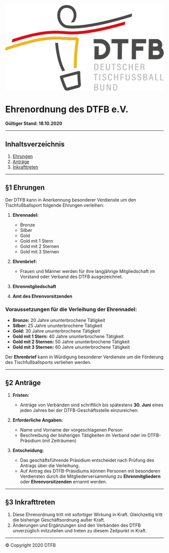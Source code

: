 ![dtfb Logo](images/dtfb-logo.png)

# Ehrenordnung des DTFB e.V.

**Gültiger Stand: 18.10.2020**

---

## Inhaltsverzeichnis

1. [Ehrungen](#ehrungen)
2. [Anträge](#anträge)
3. [Inkrafttreten](#inkrafttreten)

---

## §1 Ehrungen

Der DTFB kann in Anerkennung besonderer Verdienste um den Tischfußballsport folgende Ehrungen verleihen:

1. **Ehrennadel:**
   - Bronze
   - Silber
   - Gold
   - Gold mit 1 Stern
   - Gold mit 2 Sternen
   - Gold mit 3 Sternen

2. **Ehrenbrief:**
   - Frauen und Männer werden für ihre langjährige Mitgliedschaft im Vorstand oder Verband des DTFB ausgezeichnet.

3. **Ehrenmitgliedschaft**

4. **Amt des Ehrenvorsitzenden**

### Voraussetzungen für die Verleihung der Ehrennadel:

- **Bronze:** 20 Jahre ununterbrochene Tätigkeit
- **Silber:** 25 Jahre ununterbrochene Tätigkeit
- **Gold:** 30 Jahre ununterbrochene Tätigkeit
- **Gold mit 1 Stern:** 40 Jahre ununterbrochene Tätigkeit
- **Gold mit 2 Sternen:** 50 Jahre ununterbrochene Tätigkeit
- **Gold mit 3 Sternen:** 60 Jahre ununterbrochene Tätigkeit

Der **Ehrenbrief** kann in Würdigung besonderer Verdienste um die Förderung des Tischfußballsports verliehen werden.

---

## §2 Anträge

1. **Fristen:**
   - Anträge von Verbänden sind schriftlich bis spätestens **30. Juni** eines jeden Jahres bei der DTFB-Geschäftsstelle einzureichen.

2. **Erforderliche Angaben:**
   - Name und Vorname der vorgeschlagenen Person
   - Beschreibung der bisherigen Tätigkeiten im Verband oder im DTFB-Präsidium (mit Zeiträumen)

3. **Entscheidung:**
   - Das geschäftsführende Präsidium entscheidet nach Prüfung des Antrags über die Verleihung.
   - Auf Antrag des DTFB-Präsidiums können Personen mit besonderen Verdiensten durch die Mitgliederversammlung zu **Ehrenmitgliedern** oder **Ehrenvorsitzenden** ernannt werden.

---

## §3 Inkrafttreten

1. Diese Ehrenordnung tritt mit sofortiger Wirkung in Kraft. Gleichzeitig tritt die bisherige Geschäftsordnung außer Kraft.
2. Änderungen und Ergänzungen sind den Verbänden des DTFB unverzüglich mitzuteilen und treten zu diesem Zeitpunkt in Kraft.

---

© Copyright 2020 DTFB


